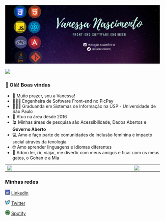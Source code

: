 <img src="https://github.com/vanessa-nascimento/vanessa-nascimento/blob/main/github-copia-1.png">

![](https://komarev.com/ghpvc/?username=vanessa-nascimento&color=blueviolet&style=flat-square&label=Visitas)

###  👋 Olá! Boas vindas
- 🥰 Muito prazer, sou a Vanessa!
- 👩🏻‍💻 Engenheira de Software Front-end no PicPay
- 👩🏻‍🎓 Graduanda em Sistemas de Informação na USP - Universidade de São Paulo
- 🚀 Atuo na área desde 2016
- 🪴 Minhas áreas de pesquisa são Acessibilidade, Dados Abertos e **Governo Aberto**
- 💻 Amo e faço parte de comunidades de inclusão feminina e impacto social através da tenologia
- 🤓 Amo aprender linguagens e idiomas diferentes
- 🍻 Adoro ler, rir, viajar, me divertir com meus amigos e ficar com os meus gatos, o Gohan e a Mia

<center>
<table>
    <tr>
        <td><img width="400px" align="left" src="https://github-readme-stats.vercel.app/api/top-langs/?username=vanessa-nascimento&hide=html&layout=compact&theme=gradient" /></td>
        <td><img width="495px" align="left" src="https://github-readme-stats.vercel.app/api?username=vanessa-nascimento&theme=gradient"/></td>
    </tr>   
</table>
</center>  

### Minhas redes

<a href="https://www.linkedin.com/in/vanessa-nascimento-03"><img src="https://github.com/vanessa-nascimento/vanessa-nascimento/blob/main/002-linkedin.png" width="16"></img></a> [LinkedIn](https://www.linkedin.com/in/vanessa-nascimento-03)

<a href="https://www.twitter.com/vanenascimento_"><img src="https://github.com/vanessa-nascimento/vanessa-nascimento/blob/main/027-twitter.png" width="16"></img></a> [Twitter](https://www.twitter.com/vanenascimento_)

<a href="
https://open.spotify.com/user/21peotxptos3mgz4ct5pmtupa?si=1g3gDdbCRoi0v55REwckEQ"><img src="https://github.com/vanessa-nascimento/vanessa-nascimento/blob/main/057-spotify.png" width="16"></img></a> [Spotify](
https://open.spotify.com/user/21peotxptos3mgz4ct5pmtupa?si=1g3gDdbCRoi0v55REwckEQ)





